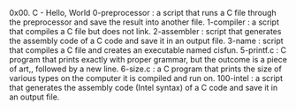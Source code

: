 0x00. C - Hello, World 
0-preprocessor : a script that runs a C file through the preprocessor and save the result into another file.
1-compiler : a script that compiles a C file but does not link.
2-assembler : script that generates the assembly code of a C code and save it in an output file.
3-name :  script that compiles a C file and creates an executable named cisfun.
5-printf.c : C program that prints exactly with proper grammar, but the outcome is a piece of art,, followed by a new line.
6-size.c : a C program that prints the size of various types on the computer it is compiled and run on. 
100-intel : a script that generates the assembly code (Intel syntax) of a C code and save it in an output file.
